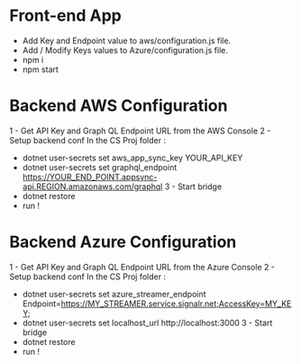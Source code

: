 # Front-end App
- Add Key and Endpoint value to aws/configuration.js file.
- Add / Modify Keys values to Azure/configuration.js file.
- npm i
- npm start

# Backend AWS Configuration
1 - Get API Key and Graph QL Endpoint URL from the AWS Console
2 - Setup backend conf
In the CS Proj folder :
- dotnet user-secrets set aws_app_sync_key YOUR_API_KEY
- dotnet user-secrets set graphql_endpoint https://YOUR_END_POINT.appsync-api.REGION.amazonaws.com/graphql
3 - Start bridge
- dotnet restore
- run !

# Backend Azure Configuration
1 - Get API Key and Graph QL Endpoint URL from the Azure Console
2 - Setup backend conf
In the CS Proj folder :
- dotnet user-secrets set azure_streamer_endpoint Endpoint=https://MY_STREAMER.service.signalr.net;AccessKey=MY_KEY;
- dotnet user-secrets set localhost_url http://localhost:3000
3 - Start bridge
- dotnet restore
- run !
